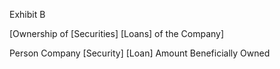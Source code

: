 Exhibit B

[Ownership of [Securities] [Loans] of the Company]

Person Company [Security] [Loan] Amount Beneficially Owned 
